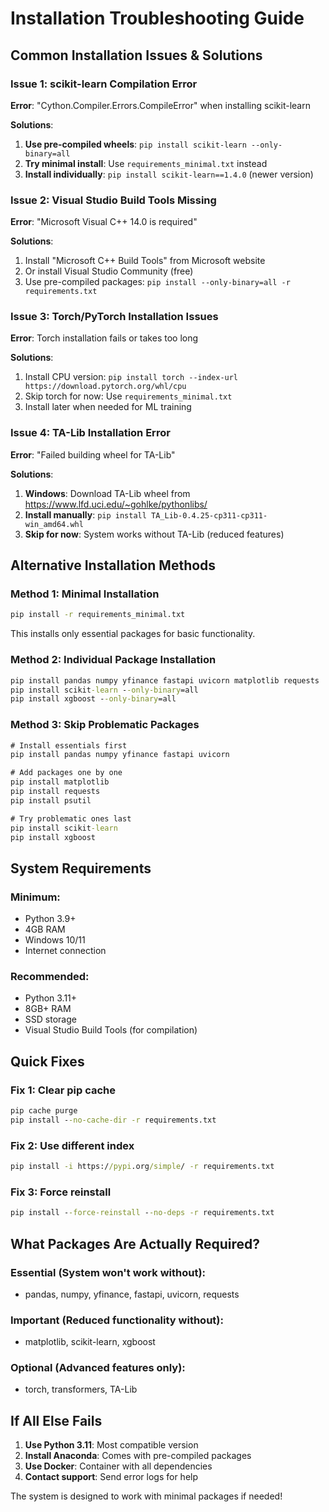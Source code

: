 # Installation Troubleshooting Guide

## Common Installation Issues & Solutions

### Issue 1: scikit-learn Compilation Error
**Error**: "Cython.Compiler.Errors.CompileError" when installing scikit-learn

**Solutions**:
1. **Use pre-compiled wheels**: `pip install scikit-learn --only-binary=all`
2. **Try minimal install**: Use `requirements_minimal.txt` instead
3. **Install individually**: `pip install scikit-learn==1.4.0` (newer version)

### Issue 2: Visual Studio Build Tools Missing
**Error**: "Microsoft Visual C++ 14.0 is required"

**Solutions**:
1. Install "Microsoft C++ Build Tools" from Microsoft website
2. Or install Visual Studio Community (free)
3. Use pre-compiled packages: `pip install --only-binary=all -r requirements.txt`

### Issue 3: Torch/PyTorch Installation Issues
**Error**: Torch installation fails or takes too long

**Solutions**:
1. Install CPU version: `pip install torch --index-url https://download.pytorch.org/whl/cpu`
2. Skip torch for now: Use `requirements_minimal.txt`
3. Install later when needed for ML training

### Issue 4: TA-Lib Installation Error
**Error**: "Failed building wheel for TA-Lib"

**Solutions**:
1. **Windows**: Download TA-Lib wheel from https://www.lfd.uci.edu/~gohlke/pythonlibs/
2. **Install manually**: `pip install TA_Lib-0.4.25-cp311-cp311-win_amd64.whl`
3. **Skip for now**: System works without TA-Lib (reduced features)

## Alternative Installation Methods

### Method 1: Minimal Installation
```cmd
pip install -r requirements_minimal.txt
```
This installs only essential packages for basic functionality.

### Method 2: Individual Package Installation
```cmd
pip install pandas numpy yfinance fastapi uvicorn matplotlib requests
pip install scikit-learn --only-binary=all
pip install xgboost --only-binary=all
```

### Method 3: Skip Problematic Packages
```cmd
# Install essentials first
pip install pandas numpy yfinance fastapi uvicorn

# Add packages one by one
pip install matplotlib
pip install requests
pip install psutil

# Try problematic ones last
pip install scikit-learn
pip install xgboost
```

## System Requirements

### Minimum:
- Python 3.9+
- 4GB RAM
- Windows 10/11
- Internet connection

### Recommended:
- Python 3.11+
- 8GB+ RAM
- SSD storage
- Visual Studio Build Tools (for compilation)

## Quick Fixes

### Fix 1: Clear pip cache
```cmd
pip cache purge
pip install --no-cache-dir -r requirements.txt
```

### Fix 2: Use different index
```cmd
pip install -i https://pypi.org/simple/ -r requirements.txt
```

### Fix 3: Force reinstall
```cmd
pip install --force-reinstall --no-deps -r requirements.txt
```

## What Packages Are Actually Required?

### Essential (System won't work without):
- pandas, numpy, yfinance, fastapi, uvicorn, requests

### Important (Reduced functionality without):
- matplotlib, scikit-learn, xgboost

### Optional (Advanced features only):
- torch, transformers, TA-Lib

## If All Else Fails

1. **Use Python 3.11**: Most compatible version
2. **Install Anaconda**: Comes with pre-compiled packages
3. **Use Docker**: Container with all dependencies
4. **Contact support**: Send error logs for help

The system is designed to work with minimal packages if needed!